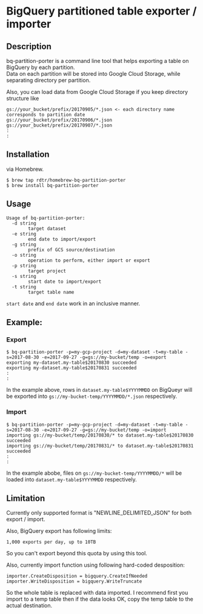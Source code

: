 # BigQuery partitioned table exporter / importer

## Description

bq-partition-porter is a command line tool that helps exporting a table on BigQuery by each partition.  
Data on each partition will be stored into Google Cloud Storage, while separating directory per partition.

Also, you can load data from Google Cloud Storage if you keep directory structure like
```
gs://your_bucket/prefix/20170905/*.json <- each directory name corresponds to partition date
gs://your_bucket/prefix/20170906/*.json
gs://your_bucket/prefix/20170907/*.json
:
:
```

## Installation

via Homebrew.
```
$ brew tap rdtr/homebrew-bq-partition-porter
$ brew install bq-partition-porter
```

## Usage
```
Usage of bq-partition-porter:
  -d string
    	target dataset
  -e string
    	end date to import/export
  -g string
    	prefix of GCS source/destination
  -o string
    	operation to perform, either import or export
  -p string
    	target project
  -s string
    	start date to import/export
  -t string
    	target table name
```

`start date` and `end date` work in an inclusive manner.

## Example:
### Export
```
$ bq-partition-porter -p=my-gcp-project -d=my-dataset -t=my-table -s=2017-08-30 -e=2017-09-27 -g=gs://my-bucket/temp -o=export
exporting my-dataset.my-table$20170830 succeeded
exporting my-dataset.my-table$20170831 succeeded
:
:
```

In the example above, rows in `dataset.my-table$YYYYMMDD` on BigQueyr will be exported into `gs://my-bucket-temp/YYYYMMDD/*.json` respectively.

### Import
```
$ bq-partition-porter -p=my-gcp-project -d=my-dataset -t=my-table -s=2017-08-30 -e=2017-09-27 -g=gs://my-bucket/temp -o=import
importing gs://my-bucket/temp/20170830/* to dataset.my-table$20170830 succeeded
importing gs://my-bucket/temp/20170831/* to dataset.my-table$20170831 succeeded
:
:
```

In the example abobe, files on `gs://my-bucket-temp/YYYYMMDD/*` will be loaded into `dataset.my-table$YYYYMMDD` respectively.

## Limitation
Currently only supported format is "NEWLINE_DELIMITED_JSON" for both export / import.

Also, BigQuery export has following limits:
```
1,000 exports per day, up to 10TB
```
So you can't export beyond this quota by using this tool.

Also, currently import function using following hard-coded desposition:
```
importer.CreateDisposition = bigquery.CreateIfNeeded
importer.WriteDisposition = bigquery.WriteTruncate
```

So the whole table is replaced with data imported. I recommend first you import to a temp table then
if the data looks OK, copy the temp table to the actual destination.